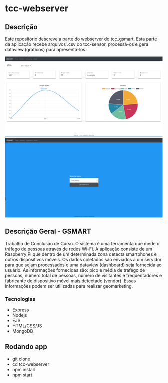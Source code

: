 # tcc-webserver
## Descrição
Este repositório descreve a parte do webserver do tcc_gsmart. Esta parte da aplicação recebe arquivos .csv do tcc-sensor, processá-os e gera dataview (gráficos) para apresentá-los. 


![inicial](https://github.com/caroljunq/tcc-webserver/blob/master/statistics.png "Statistics")
![zones](https://github.com/caroljunq/tcc-webserver/blob/master/zones.png "Zones")


## Descrição Geral - GSMART
Trabalho de Conclusão de Curso. O sistema é uma ferramenta que mede o tráfego de pessoas através de redes Wi-Fi. A aplicação consiste de um Raspberry Pi que dentro de um determinada zona detecta smartphones e outros dispositivos móveis. Os dados coletados são enviados a um servidor para que sejam processados e uma dataview (dashboard) seja fornecida ao usuário. As informações fornecidas são: pico e média de tráfego de pessoas, número total de pessoas,  número de visitantes e frequentadores e fabricante de dispositivo móvel mais detectado (vendor). Essas informações podem ser utilizadas para realizar geomarketing.

### Tecnologias
* Express
* Nodejs
* EJS
* HTML/CSS/JS
* MongoDB

## Rodando app
* git clone
* cd tcc-webserver
* npm install 
* npm start
